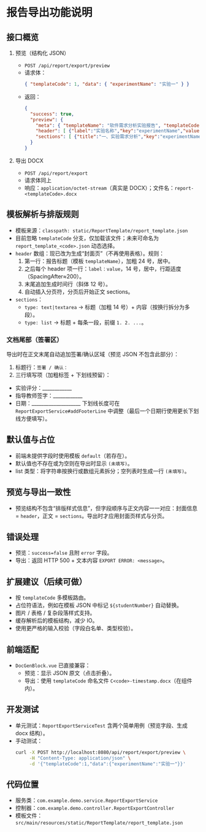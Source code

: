 # 报告导出功能说明

## 接口概览

1. 预览（结构化 JSON）
   - `POST /api/report/export/preview`
   - 请求体：
     ```json
     { "templateCode": 1, "data": { "experimentName": "实验一" } }
     ```
   - 返回：
     ```json
     {
       "success": true,
       "preview": {
         "meta": { "templateName": "软件需求分析实验报告", "templateCode": 1, "generatedAt": "2025-10-07T00:00:00" },
         "header": [ {"label":"实验名称","key":"experimentName","value":"实验一"}, ...],
         "sections": [ {"title":"一、实验需求分析","key":"experimentNameDetail","type":"text","value":"..."}, ... ]
       }
     }
     ```

2. 导出 DOCX
   - `POST /api/report/export`
   - 请求体同上
   - 响应：`application/octet-stream`（真实是 DOCX）；文件名：`report-<templateCode>.docx`

## 模板解析与排版规则
- 模板来源：`classpath: static/ReportTemplate/report_template.json`
- 目前忽略 `templateCode` 分支，仅加载该文件；未来可命名为 `report_template_<code>.json` 动态选择。
- `header` 数组：现已改为生成“封面页”（不再使用表格）。规则：
  1. 第一行：报告标题（模板 `templateName`），加粗 24 号，居中。
  2. 之后每个 header 项一行：`label：value`，14 号，居中，行距适度（SpacingAfter≈200）。
  3. 末尾追加生成时间行（斜体 12 号）。
  4. 自动插入分页符，分页后开始正文 sections。
- `sections`：
  - `type: text|textarea` -> 标题（加粗 14 号）+ 内容（按换行拆分为多段）。
  - `type: list` -> 标题 + 每条一段，前缀 `1. 2. ...`。

### 文档尾部（签署区）
导出时在正文末尾自动追加签署/确认区域（预览 JSON 不包含此部分）：
1. 标题行：`签署 / 确认：`
2. 三行填写项（加粗标签 + 下划线预留）：
  - 实验评分：____________
  - 指导教师签字：____________
  - 日期：____________________
下划线长度可在 `ReportExportService#addFooterLine` 中调整（最后一个日期行使用更长下划线方便填写）。

## 默认值与占位
- 前端未提供字段时使用模板 `default`（若存在）。
- 默认值也不存在或为空则在导出时显示 `(未填写)`。
- list 类型：将字符串按换行或数组元素拆分；空列表时生成一行 `(未填写)`。

## 预览与导出一致性
- 预览结构不包含“排版样式信息”，但字段顺序与正文内容一一对应：封面信息 = `header`，正文 = `sections`。导出时才应用封面页样式与分页。

## 错误处理
- 预览：`success=false` 且附 `error` 字段。
- 导出：返回 HTTP 500 + 文本内容 `EXPORT ERROR: <message>`。

## 扩展建议（后续可做）
- 按 `templateCode` 多模板路由。
- 占位符语法，例如在模板 JSON 中标记 `${studentNumber}` 自动替换。
- 图片 / 表格 / 复杂段落样式支持。
- 缓存解析后的模板结构，减少 IO。
- 使用更严格的输入校验（字段白名单、类型校验）。

## 前端适配
- `DocGenBlock.vue` 已直接兼容：
  - 预览：显示 JSON 原文（点击折叠）。
  - 导出：使用 `templateCode` 命名文件 `C<code>-timestamp.docx`（在组件内）。

## 开发测试
- 单元测试：`ReportExportServiceTest` 含两个简单用例（预览字段、生成 docx 结构）。
- 手动测试：
  ```bash
  curl -X POST http://localhost:8080/api/report/export/preview \
       -H "Content-Type: application/json" \
       -d '{"templateCode":1,"data":{"experimentName":"实验一"}}'
  ```

## 代码位置
- 服务类：`com.example.demo.service.ReportExportService`
- 控制器：`com.example.demo.controller.ReportExportController`
- 模板文件：`src/main/resources/static/ReportTemplate/report_template.json`

